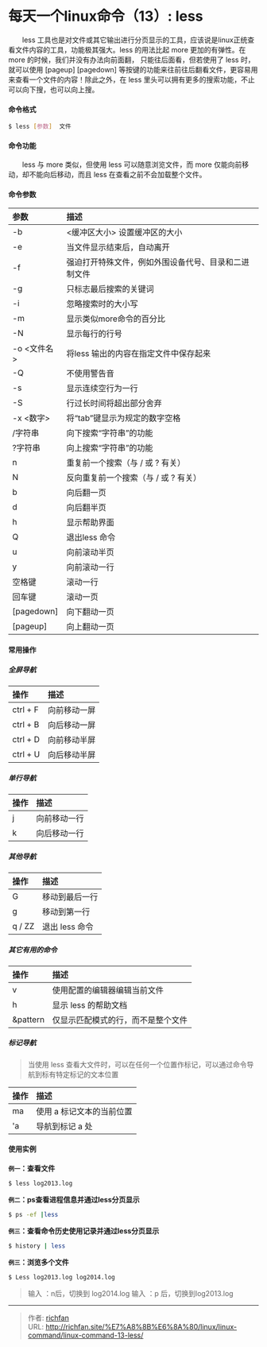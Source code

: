 # 每天一个linux命令（13）: less

　　less 工具也是对文件或其它输出进行分页显示的工具，应该说是linux正统查看文件内容的工具，功能极其强大。less 的用法比起 more 更加的有弹性。在 more 的时候，我们并没有办法向前面翻， 只能往后面看，但若使用了 less 时，就可以使用 [pageup] [pagedown] 等按键的功能来往前往后翻看文件，更容易用来查看一个文件的内容！除此之外，在 less 里头可以拥有更多的搜索功能，不止可以向下搜，也可以向上搜。
<!--more -->
#### 命令格式
```bash
$ less [参数]  文件
```
#### 命令功能
　　less 与 more 类似，但使用 less 可以随意浏览文件，而 more 仅能向前移动，却不能向后移动，而且 less 在查看之前不会加载整个文件。
#### 命令参数
| 参数 | 描述     |
| :------------- | :------------- |
| -b |<缓冲区大小> 设置缓冲区的大小 |
| -e | 当文件显示结束后，自动离开 |
| -f | 强迫打开特殊文件，例如外围设备代号、目录和二进制文件 |
| -g | 只标志最后搜索的关键词 |
| -i | 忽略搜索时的大小写 |
| -m | 显示类似more命令的百分比 |
| -N | 显示每行的行号 |
| -o <文件名> | 将less 输出的内容在指定文件中保存起来 |
| -Q | 不使用警告音 |
| -s | 显示连续空行为一行 |
| -S | 行过长时间将超出部分舍弃 |
| -x <数字> | 将“tab”键显示为规定的数字空格 |
| /字符串 | 向下搜索“字符串”的功能 |
| ?字符串 | 向上搜索“字符串”的功能 |
| n | 重复前一个搜索（与 / 或 ? 有关） |
| N | 反向重复前一个搜索（与 / 或 ? 有关） |
| b | 向后翻一页 |
| d | 向后翻半页 |
| h | 显示帮助界面 |
| Q | 退出less 命令 |
| u | 向前滚动半页 |
| y | 向前滚动一行 |
| 空格键 | 滚动一行 |
| 回车键 | 滚动一页 |
| [pagedown] | 向下翻动一页 |
| [pageup] | 向上翻动一页 |
#### 常用操作
##### 全屏导航
| 操作 | 描述     |
| :------------- | :------------- |
| ctrl + F |向前移动一屏 |
| ctrl + B | 向后移动一屏 |
| ctrl + D | 向前移动半屏 |
| ctrl + U | 向后移动半屏 |
##### 单行导航
| 操作 | 描述     |
| :------------- | :------------- |
| j | 向前移动一行 |
| k | 向后移动一行 |
##### 其他导航
| 操作 | 描述     |
| :------------- | :------------- |
| G | 移动到最后一行 |
| g | 移动到第一行 |
| q / ZZ | 退出 less 命令 |
##### 其它有用的命令
| 操作 | 描述     |
| :------------- | :------------- |
| v | 使用配置的编辑器编辑当前文件 |
| h | 显示 less 的帮助文档 |
| &pattern | 仅显示匹配模式的行，而不是整个文件 |
##### 标记导航
>当使用 less 查看大文件时，可以在任何一个位置作标记，可以通过命令导航到标有特定标记的文本位置

| 操作 | 描述     |
| :------------- | :------------- |
| ma | 使用 a 标记文本的当前位置 |
| 'a | 导航到标记 a 处 |
#### 使用实例
**`例一`：查看文件**
```bash
$ less log2013.log
```
**`例二`：ps查看进程信息并通过less分页显示**
```bash
$ ps -ef |less
```
**`例三`：查看命令历史使用记录并通过less分页显示**
```bash
$ history | less
```
**`例三`：浏览多个文件**
```bash
$ Less log2013.log log2014.log
```
>输入 ：n后，切换到 log2014.log
输入 ：p 后，切换到log2013.log


---

> 作者: [richfan](https://richfan.site/)  
> URL: http://richfan.site/%E7%A8%8B%E6%8A%80/linux/linux-command/linux-command-13-less/  

